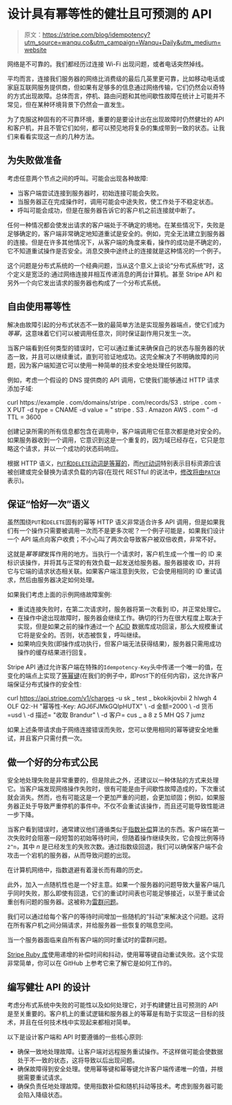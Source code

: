 # 设计具有幂等性的健壮且可预测的 API

> 原文：<https://stripe.com/blog/idempotency?utm_source=wanqu.co&utm_campaign=Wanqu+Daily&utm_medium=website>



网络是不可靠的。我们都经历过连接 Wi-Fi 出现问题，或者电话突然掉线。

平均而言，连接我们服务器的网络比消费级的最后几英里更可靠，比如移动电话或家庭互联网服务提供商，但如果有足够多的信息通过网络传输，它们仍然会以奇特的方式出现故障。总体而言，停机、路由问题和其他间歇性故障在统计上可能并不常见，但在某种环境背景下仍然会一直发生。

为了克服这种固有的不可靠环境，重要的是要设计出在出现故障时仍然健壮的 API 和客户机，并且不管它们如何，都可以预见地将复杂的集成带到一致的状态。让我们来看看实现这一点的几种方法。

## 为失败做准备

考虑任意两个节点之间的呼叫。可能会出现各种故障:

*   当客户端尝试连接到服务器时，初始连接可能会失败。
*   当服务器正在完成操作时，调用可能会中途失败，使工作处于不稳定状态。
*   呼叫可能会成功，但是在服务器告诉它的客户机之前连接就中断了。

任何一种情况都会使发出请求的客户端处于不确定的境地。在某些情况下，失败是足够确定的，客户端非常确定地知道重试是安全的。例如，完全无法建立到服务器的连接。但是在许多其他情况下，从客户端的角度来看，操作的成功是不确定的，它不知道重试操作是否安全。消息交换中途终止的连接就是这种情况的一个例子。

这个问题是分布式系统的一个经典问题，当从这个意义上谈论“分布式系统”时，这个定义是宽泛的:通过网络连接并相互传递消息的两台计算机。甚至 Stripe API 和另外一个向它发出请求的服务器也构成了一个分布式系统。

## 自由使用幂等性

解决由故障引起的分布式状态不一致的最简单方法是实现服务器端点，使它们成为*等幂*，这意味着它们可以被调用任意次，同时保证副作用只发生一次。

当客户端看到任何类型的错误时，它可以通过重试来确保自己的状态与服务器的状态一致，并且可以继续重试，直到可验证地成功。这完全解决了不明确故障的问题，因为客户端知道它可以使用一种简单的技术安全地处理任何故障。

例如，考虑一个假设的 DNS 提供商的 API 调用，它使我们能够通过 HTTP 请求添加子域:

curl https://example . com/domains/stripe . com/records/S3 . stripe . com \-X PUT \-d type = CNAME \-d value = " stripe . S3 . Amazon AWS . com " \-d TTL = 3600

创建记录所需的所有信息都包含在调用中，客户端调用它任意次都是绝对安全的。如果服务器收到一个调用，它意识到这是一个重复的，因为域已经存在，它只是忽略这个请求，并以一个成功的状态码响应。

根据 HTTP 语义，[`PUT`和`DELETE`动词是等幂的](https://tools.ietf.org/html/rfc7231#section-4.2.2)，而[`PUT`动词](https://tools.ietf.org/html/rfc7231#section-4.3.4)特别表示目标资源应该被创建或完全替换为请求负载的内容(在现代 RESTful 的说法中，[修改将由`PATCH`](https://tools.ietf.org/html/rfc5789) 表示)。

## 保证“恰好一次”语义

虽然围绕`PUT`和`DELETE`固有的幂等 HTTP 语义非常适合许多 API 调用，但是如果我们有一个操作只需要被调用一次而不是更多次呢？一个例子可能是，如果我们设计一个 API 端点向客户收费；不小心叫了两次会导致客户被双倍收费，非常不好。

这就是*幂等键*发挥作用的地方。当执行一个请求时，客户机生成一个惟一的 ID 来标识该操作，并将其与正常的有效负载一起发送给服务器。服务器接收 ID，并将它与它端的请求状态相关联。如果客户端注意到失败，它会使用相同的 ID 重试请求，然后由服务器决定如何处理。

如果我们考虑上面的示例网络故障案例:

*   重试连接失败时，在第二次请求时，服务器将第一次看到 ID，并正常处理它。
*   在操作中途出现故障时，服务器会继续工作。确切的行为在很大程度上取决于实现，但是如果之前的操作通过一个 [ACID](https://en.wikipedia.org/wiki/ACID) 数据库成功回滚，那么大规模重试它将是安全的。否则，状态被恢复，呼叫继续。
*   如果响应失败(即操作成功执行，但客户端无法获得结果)，服务器只需用成功操作的缓存结果进行回复。

Stripe API 通过允许客户端在特殊的`Idempotency-Key`头中传递一个唯一的值，在变化的端点上实现了[等幂键](https://stripe.com/docs/api#idempotent_requests)(在我们的例子中，即`POST`下的任何内容)，这允许客户端保证分布式操作的安全性:

curl https://api.stripe.com/v1/charges \-u sk _ test _ bkokikjovbii 2 hlwgh 4 OLF Q2:\-H "幂等性-Key: AGJ6FJMkGQIpHUTX" \ -d 金额=2000 \ -d 货币=usd \ -d 描述= "收取 Brandur" \ -d 客户= cus _ a 8 z 5 MH QS 7 jumz

如果上述条带请求由于网络连接错误而失败，您可以使用相同的幂等键安全地重试，并且客户只需付费一次。

## 做一个好的分布式公民

安全地处理失败是非常重要的，但是除此之外，还建议以一种体贴的方式来处理它。当客户端发现网络操作失败时，很有可能是由于间歇性故障造成的，下次重试就会消失。然而，也有可能这是一个更加严重的问题，会更加顽固；例如，如果服务器正处于导致严重停机的事件中。不仅不会重试该操作，而且还可能导致性能进一步下降。

当客户看到错误时，通常建议他们遵循类似于[指数补偿](https://en.wikipedia.org/wiki/Exponential_backoff)算法的东西。客户端在第一次失败时会阻塞一段短暂的初始等待时间，但随着操作继续失败，它会按比例等待`2^n`，其中 *n* 是已经发生的失败次数。通过指数级回退，我们可以确保客户端不会攻击一个宕机的服务器，从而导致问题的出现。

在计算机网络中，指数退避有着漫长而有趣的历史。

此外，加入一点随机性也是一个好主意。如果一个服务器的问题导致大量客户端几乎同时失败，那么即使有回退，它们的重试时间表也可能足够接近，以至于重试会重创有问题的服务器。这被称为[雷群问题](https://en.wikipedia.org/wiki/Thundering_herd_problem)。

我们可以通过给每个客户的等待时间增加一些随机的“抖动”来解决这个问题。这将在所有客户机之间分隔请求，并给服务器一些恢复的喘息空间。





当一个服务器面临来自所有客户端的同时重试时的雷群问题。





[Stripe Ruby 库](https://github.com/stripe/stripe-ruby)使用递增的补偿时间和抖动，使用幂等键自动重试失败。这个实现非常简单，你可以在 GitHub 上参考它来了解它是如何工作的。

## 编写健壮 API 的设计

考虑分布式系统中失败的可能性以及如何处理它，对于构建健壮且可预测的 API 是至关重要的。客户机上的重试逻辑和服务器上的等幂是有助于实现这一目标的技术，并且在任何技术栈中实现起来都相对简单。

以下是设计客户端和 API 时要遵循的一些核心原则:

*   确保一致地处理故障。让客户端对远程服务重试操作。不这样做可能会使数据处于不一致的状态，这将导致以后出现问题。
*   确保故障得到安全处理。使用幂等键和幂等键允许客户端传递唯一的值，并根据需要重试请求。
*   确保负责任地处理故障。使用指数补偿和随机抖动等技术。考虑到服务器可能会陷入降级状态。


